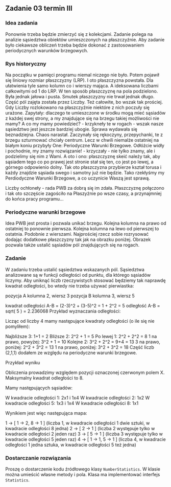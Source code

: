 ## Zadanie 03 termin III

### Idea zadania

Ponownie trzeba będzie zmierzyć się z kolekcjami. Zadanie polega na analizie sąsiedztwa obiektów umieszczonych na płaszczyźnie. Aby zadanie było ciekawsze obliczeń trzeba będzie dokonać z zastosowaniem periodycznych warunków brzegowych.

### Rys historyczny

Na początku w pamięci programu niemal niczego nie było. Potem pojawił się liniowy rozmiar płaszczyzny (LRP). I oto płaszczyzna powstała. Dla ułatwienia tyle samo kolumn co i wierszy mająca. A ideksowana liczbami całkowitymi od 1 do LRP. W ten sposób płaszczyznę na pola podzielono. Była jednak jałowa i pusta. Smutek płaszczyzny nie trwał jednak długo. Część pól zajęta została przez Liczby. Też całowite, bo wszak tak prościej. Gdy Liczby rozlokowano na płaszczyźnie niektóre z nich poczuły się urażone. Zapytały: dlaczego te umieszczone w środku mogą mieć sąsiadów z każdej swej strony, a my znajdujące się na brzegu takiej możliwości nie mamy? A co my mamy powiedzieć? - krzykneły te w rogach - wszak nasze sąsiedztwo jest jeszcze bardziej ubogie. Sprawa wydawała się beznadziejna. Chaos narastał. Zaczynały się rękoczyny, przepychanki, te z brzegu szturmować chciały centrum. Lecz w chwili niemalże ostatniej na białym koniu przybyły One: Periodyczne Warunki Brzegowe. Odłóżcie widły i pochodnie, my znamy rozwiązanie! - krzyczały - nie tylko znamy, ale i podzielimy się nim z Wami. A oto i ono: płaszczyznę skeić należy tak, aby sąsiadem tego co po prawej jest stronie stał się ten, co jest po lewej, a górnego odpowienio dolny. Tak oto płaszczyzna przybierze kształ torusa i każdy znajdzie sąsiada swego i samotny już nie będzie. Tako rzekłyśmy my Perdiodyczne Warunki Brzegowe, a co uczynicie Waszą jest sprawą.

Liczby ochłoneły - rada PWB za dobrą się im zdała. Płaszczyznę połączono i tak oto szczęście zagościło na Płaszyżnie po wsze czasy, a przynajmniej do końca pracy programu...

### Periodyczne warunki brzegowe

Idea PWB jest prosta i pozwala unikać brzegu. Kolejna kolumna na prawo od ostatniej to ponownie pierwsza. Kolejna kolumna na lewo od pierwszej to ostatnia. Podobnie z wierszami. Najprościej rzecz sobie rozrysować dodając dodatkowe płaszczyzny tak jak na obrazku poniżej. Obrazek pozwala także ustalić sąsiadów pól znajdujących się na rogach.


### Zadanie

W zadaniu trzeba ustalić sąsiedztwa wskazanych pól. Sąsiedztwa analizowane są w funkcji odległości od punktu, dla którego sąsiadów liczymy. Aby uniknąć liczb rzeczywistych stosować będziemy tak naprawdę kwadrat odległości, bo wtedy nie trzeba używać pierwiastka:

pozycja A kolumna 2, wiersz 3
pozycja B kolumna 3, wiersz 5

kwadrat odległości A-B = (2-3)^2 + (3-5)^2 = 1 + 2^2 = 5
odległość A-B = sqrt( 5 ) = 2.236068
Przykład wyznaczania odległości:


Licząc od liczby 4 mamy następujące kwadraty odległości (o ile się nie pomyliłem):

Najbliższe 3: 1+1 = 2
Bliższe 2: 2^2 + 1 = 5
Po lewej 1: 2^2 + 2^2 = 8
1 na prawo, powyżej: 3^2 + 1 = 10
Kolejne 2: 3^2 + 2^2 = 9+4 = 13
3 na prawo, poniżej: 2^2 + 3^2 = 13
1 na prawo, poniżej: 3^2 + 3^2 = 18
Część liczb (2,1,1) dodałem ze względu na periodyczne warunki brzegowe.

Przykład wyniku


Obliczenia prowadzimy względem pozycji oznaczonej czerwonym polem X. Maksymalny kwadrat odległości to 8.

Mamy następujących sąsiadów:

W kwadracie odległości 1: 2x1 i 1x4
W kwadracie odległości 2: 1x2
W kwadracie odległości 5: 1x3 i 1x4
W kwadracie odległości 8: 1x1

Wynikiem jest więc następująca mapa:

1 -> [ 1 -> 2, 8 -> 1 ]  (liczba 1, w kwadracie odległości 1 dwie sztuki, w kwadracie odległości 8 jedna)
2 -> [ 2 -> 1 ]          (liczba 2 występuje tylko w kwadracie odległości 2 jeden raz)
3 -> [ 5 -> 1 ]          (liczba 3 występuje tylko w kwadracie odległości 5 jeden raz)
4 -> [ 1 -> 1, 5 -> 1 ]  (liczba 4, w kwadracie odległości 1 jedna sztuka, w kwadracie odległości 5 też jedna)

### Dostarczanie rozwiązania

Proszę o dostarczenie kodu źródłowego klasy ```NumberStatistics```. W klasie można umieścić własne metody i pola. Klasa ma implementować interfejs ```Statistics```.

